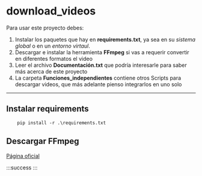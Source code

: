 # download_videos
Para usar este proyecto debes:
1. Instalar los paquetes que hay en **requirements.txt**, ya sea en su *sistema global* o en un *entorno virtaul*.
2. Descargar e instalar la herramienta **FFmpeg** si vas a requerir convertir en diferentes formatos el video
3. Leer el archivo **Documentación.txt** que podría interesarle para saber más acerca de este proyecto
4. La carpeta **Funciones_independientes** contiene otros Scripts para descargar videos, que más adelante pienso integrarlos en uno solo

---
## Instalar requirements
```shell
    pip install -r .\requirements.txt
```

## Descargar FFmpeg
[Página oficial](https://www.gyan.dev/ffmpeg/builds/)

:::success
:::
